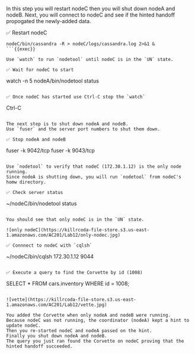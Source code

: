 In this step you will restart nodeC then you will shut down nodeA and nodeB.
Next, you will connect to nodeC and see if the hinted handoff propogated the newly-added data.

✅ Restart nodeC
```
nodeC/bin/cassandra -R > nodeC/logs/cassandra.log 2>&1 &
```{{exec}}

Use `watch` to run `nodetool` until nodeC is in the `UN` state.

✅ Wait for nodeC to start
```
watch -n 5 nodeA/bin/nodetool status
```{{exec}}

✅ Once nodeC has started use Ctrl-C stop the `watch`
```
Ctrl-C
```{{exec interrupt}}

The next step is to shut down nodeA and nodeB. 
Use `fuser` and the server port numbers to shut them down.

✅ Stop nodeA and nodeB
```
fuser -k 9042/tcp
fuser -k 9043/tcp
```{{exec interrupt}}

Use `nodetool` to verify that nodeC (172.30.1.12) is the only node running.
Since nodeA is shutting down, you will run `nodetool` from nodeC's homw directory.

✅ Check server status
```
~/nodeC/bin/nodetool status
```{{exec}}

You should see that only nodeC is in the `UN` state.

![only nodeC](https://killrcoda-file-store.s3.us-east-1.amazonaws.com/AC201/Lab12/only-nodec.jpg)

✅ Connnect to nodeC with `cqlsh`
```
~/nodeC/bin/cqlsh 172.30.1.12 9044
```{{exec}}

✅ Execute a query to find the Corvette by id (1008)
```
SELECT * FROM cars.inventory WHERE id = 1008;
```{{exec}}

![vette](https://killrcoda-file-store.s3.us-east-1.amazonaws.com/AC201/Lab12/vette.jpg)

You added the Corvette when only nodeA and nodeB were running.
Because nodeC was not running, the coordinator (nodeA) kept a hint to update nodeC.
Then you re-started nodeC and nodeA passed on the hint.
Finally you shut down nodeA and nodeB.
The query you just ran found the Corvette on nodeC proving that the hinted handoff succeeded.
